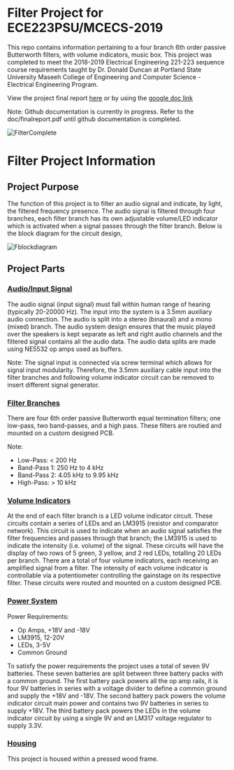 # Filter Project for ECE223PSU/MCECS-2019

This repo contains information pertaining to a four branch 6th order passive Butterworth filters, with volume indicators, music box.
This project was completed to meet the 2018-2019 Electrical Engineering 221-223 sequence course requirements taught by Dr. Donald Duncan at Portland State University Maseeh College of Engineering and Computer Science - Electrical Engineering Program. 

View the project final report [here](/docs/finalreport.pdf) or by using the [google doc link](https://docs.google.com/document/d/1vV6OJEWidjzbffv2h6qe4K4YXA2pBC030I1_OhE0v94/edit?usp=sharing)

Note: Github documentation is currently in progress. Refer to the doc/finalreport.pdf until github documentation is completed.

![FilterComplete](/img/donepic1.jpg)

# Filter Project Information

## Project Purpose

The function of this project is to filter an audio signal and indicate, by light, the filtered frequency presence. The audio signal is filtered through four branches, each filter branch has its own adjustable volume/LED indicator which is activated when a signal passes through the filter branch. Below is the block diagram for the circuit design,

![Fblockdiagram](/img/blockdiagram.jpg)


## Project Parts

### [Audio/Input Signal](/docs/input_signal.md)

The audio signal (input signal) must fall within human range of hearing (typically 20-20000 Hz). The input into the system is a 3.5mm auxiliary audio connection. The audio is split into a stereo (binaural) and a mono (mixed) branch. The audio system design ensures that the music played over the speakers is kept separate as left and right audio channels and the filtered signal contains all the audio data. The audio data splits are made using NE5532 op amps used as buffers.

Note: The signal input is connected via screw terminal which allows for signal input modularity. Therefore, the 3.5mm auxiliary cable input into the filter branches and following volume indicator circuit can be removed to insert different signal generator.

### [Filter Branches](/docs/filters.md)

There are four 6th order passive Butterworth equal termination filters; one low-pass, two band-passes, and a high pass. These filters are routied and mounted on a custom designed PCB.

Note: 
- Low-Pass: < 200 Hz
- Band-Pass 1: 250 Hz to 4 kHz
- Band-Pass 2: 4.05 kHz to 9.95 kHz
- High-Pass: > 10 kHz

### [Volume Indicators](/docs/volume.md)

At the end of each filter branch is a LED volume indicator circuit. These circuits contain a series of LEDs and an LM3915 (resistor and comparator network). This circuit is used to indicate when an audio signal satisfies the filter frequencies and passes through that branch; the LM3915 is used to indicate the intensity (i.e. volume) of the signal. These circuits will have the display of two rows of 5 green, 3 yellow, and 2 red LEDs, totalling 20 LEDs per branch. There are a total of four volume indicators, each receiving an amplified signal from a filter.  The intensity of each volume indicator is controllable via a potentiometer controlling the gainstage on its respective filter. These circuits were routed and mounted on a custom designed PCB.

### [Power System](/docs/power.md)

Power Requirements:
- Op Amps, +18V and -18V
- LM3915, 12-20V
- LEDs, 3-5V
- Common Ground

To satisfy the power requirements the project uses a total of seven 9V batteries. These seven batteries are split between three battery packs with a common ground. The first battery pack powers all the op amp rails, it is four 9V batteries in series with a voltage divider to define a common ground and supply the +18V and -18V. The second battery pack powers the volume indicator circuit main power and contains two 9V batteries in series to supply +18V. The third battery pack powers the LEDs in the volume indicator circuit by using a single 9V and an LM317 voltage regulator to supply 3.3V.


### [Housing](/housing/README.md)

This project is housed within a pressed wood frame. 
